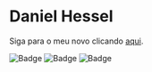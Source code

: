 # Daniel Hessel

Siga para o meu novo clicando [aqui](https://github.com/danielhessell).

![Badge](https://img.shields.io/static/v1?label=Node.js&message=TS&color=19ccac)
![Badge](https://img.shields.io/static/v1?label=Next.js&message=TS&color=19ccac)
![Badge](https://img.shields.io/static/v1?label=ReactNative&message=TS&color=19ccac)
